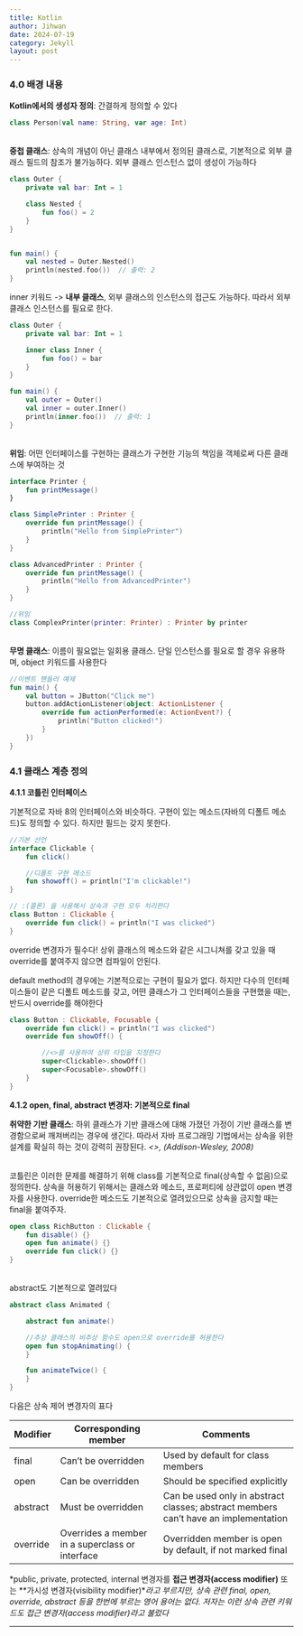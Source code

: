 ```yaml
---
title: Kotlin
author: Jihwan
date: 2024-07-19
category: Jekyll
layout: post
---
```


### 4.0 배경 내용

**Kotlin에서의 생성자 정의**: 간결하게 정의할 수 있다

```kotlin
class Person(val name: String, var age: Int)
```

<br>**중첩 클래스**: 상속의 개념이 아닌 클래스 내부에서 정의된 클래스로, 기본적으로 외부 클래스 필드의 참조가 불가능하다.
외부 클래스 인스턴스 없이 생성이 가능하다

```kotlin
class Outer {
    private val bar: Int = 1

    class Nested {
        fun foo() = 2
    }
}


fun main() {
    val nested = Outer.Nested()
    println(nested.foo())  // 출력: 2
}
```

inner 키워드 -> **내부 클래스**, 외부 클래스의 인스턴스의 접근도 가능하다.
따라서 외부 클래스 인스턴스를 필요로 한다.

```kotlin
class Outer {
    private val bar: Int = 1

    inner class Inner {
        fun foo() = bar
    }
}

fun main() {
    val outer = Outer()
    val inner = outer.Inner()
    println(inner.foo())  // 출력: 1
}
```

<br>**위임**: 어떤 인터페이스를 구현하는 클래스가 구현한 기능의 책임을 객체로써 다른 클래스에 부여하는 것

```kotlin
interface Printer {
    fun printMessage()
}

class SimplePrinter : Printer {
    override fun printMessage() {
        println("Hello from SimplePrinter")
    }
}

class AdvancedPrinter : Printer {
    override fun printMessage() {
        println("Hello from AdvancedPrinter")
    }
}

//위임
class ComplexPrinter(printer: Printer) : Printer by printer
```

<br>**무명 클래스**: 이름이 필요없는 일회용 클래스. 단일 인스턴스를 필요로 할 경우 유용하며, object 키워드를 사용한다

```kotlin
//이벤트 핸들러 예제
fun main() {
    val button = JButton("Click me")
    button.addActionListener(object: ActionListener {
        override fun actionPerformed(e: ActionEvent?) {
            println("Button clicked!")
        }
    })
}
```

### 4.1 클래스 계층 정의

**4.1.1 코틀린 인터페이스**

기본적으로 자바 8의 인터페이스와 비슷하다. 구현이 있는 메소드(자바의 디폴트 메소드)도 정의할 수 있다.
하지만 필드는 갖지 못한다.

```kotlin
//기본 선언
interface Clickable {
    fun click()

    //디폴트 구현 메소드
    fun showoff() = println("I'm clickable!")
}

// :(콜론) 을 사용해서 상속과 구현 모두 처리한다
class Button : Clickable {
    override fun click() = println("I was clicked")
}
```
override 변경자가 필수다! 상위 클래스의 메소드와 같은 시그니쳐를 갖고 있을 때 override를 붙여주지 않으면 컴파일이 안된다.

default method의 경우에는 기본적으로는 구현이 필요가 없다. 하지만 다수의 인터페이스들이 같은 디폴트 메소드를 갖고, 어떤 클래스가 그 인터페이스들을
구현했을 때는, 반드시 override를 해야한다

```kotlin
class Button : Clickable, Focusable {
    override fun click() = println("I was clicked")
    override fun showOff() {

        //<>를 사용하여 상위 타입을 지정한다
        super<Clickable>.showOff()
        super<Focusable>.showOff()
    }
}
```

**4.1.2 open, final, abstract 변경자: 기본적으로 final**

**취약한 기반 클래스**: 하위 클래스가 기반 클래스에 대해 가졌던 가정이 기반 클래스를 변경함으로써 깨져버리는 경우에 생긴다.
따라서 자바 프로그래밍 기법에서는 상속을 위한 설계를 확실히 하는 것이 강력히 권장된다. *<<Effective Java>>, (Addison-Wesley, 2008)*

<br>코틀린은 이러한 문제를 해결하기 위해 class를 기본적으로 final(상속할 수 없음)으로 정의한다. 상속을 허용하기 위해서는 클래스와 메소드, 프로퍼티에 상관없이 open 변경자를 사용한다. override한 메소드도 기본적으로 열려있으므로 상속을 금지할 때는 final을 붙여주자.

```kotlin
open class RichButton : Clickable {
    fun disable() {}
    open fun animate() {}
    override fun click() {}
}
```

<br>abstract도 기본적으로 열려있다

```kotlin
abstract class Animated {

    abstract fun animate()

    //추상 클래스의 비추상 함수도 open으로 override를 허용한다
    open fun stopAnimating() {
    }

    fun animateTwice() {
    }
}
```

다음은 상속 제어 변경자의 표다

| Modifier | Corresponding member | Comments |
| ---- | ----- | ----- |
| final | Can’t be overridden | Used by default for class members |
| open | Can be overridden | Should be specified explicitly |
| abstract | Must be overridden | Can be used only in abstract classes; abstract members can’t have an implementation |
| override | Overrides a member in a superclass or interface | Overridden member is open by default, if not marked final |

*public, private, protected, internal 변경자를 **접근 변경자(access modifier)** 또는 **가시성 변경자(visibility modifier)**라고 부르지만, 상속 관련 final, open, override, abstract 등을 한번에 부르는 영어 용어는 없다. 저자는 이런 상속 관련 키워드도 접근 변경자(access modifier)라고 불렀다*

---

